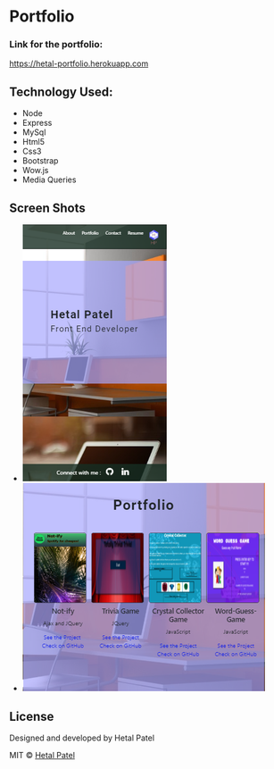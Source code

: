 # Portfolio
### Link for the portfolio:
https://hetal-portfolio.herokuapp.com

## Technology Used:
* Node
* Express
* MySql
* Html5
* Css3
* Bootstrap
* Wow.js
* Media Queries

## Screen Shots
* ![responsive desing](https://github.com/HET1905/Portfolio/blob/master/public/assets/images/responsive1.PNG "Responsive Layout 1")
* ![repsonsive 2](https://github.com/HET1905/Portfolio/blob/master/public/assets/images/responsive2.PNG "Responsive Layout 2")


## License
Designed and developed by Hetal Patel

MIT © [Hetal Patel](https://github.com/HET1905)



